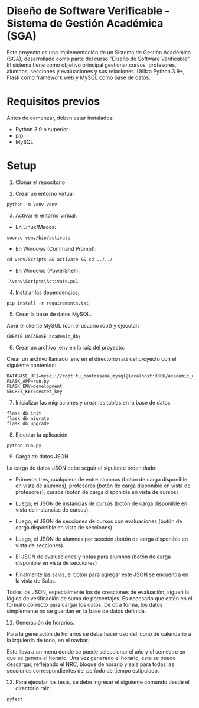 # Diseño de Software Verificable - Sistema de Gestión Académica (SGA)

Este proyecto es una implementación de un Sistema de Gestión Académica (SGA), desarrollado como parte del curso "Diseño de Software Verificable". El sistema tiene como objetivo principal gestionar cursos, profesores, alumnos, secciones y evaluaciones y sus relaciones. Utiliza Python 3.9+, Flask como framework web y MySQL como base de datos.

# Requisitos previos
Antes de comenzar, deben estar instalados:
- Python 3.9 o superior
- pip
- MySQL

# Setup
1. Clonar el repositorio

2. Crear un entorno virtual 
```
python -m venv venv
```

3. Activar el entorno virtual:
- En Linux/Macos: 

`source venv/bin/activate`
- En Windows (Command Prompt): 

`cd venv/Scripts && activate && cd ../../`
- En Windows (PowerShell): 

`.\venv\Scripts\Activate.ps1`

4. Instalar las dependencias:
```
pip install -r requirements.txt
```

5. Crear la base de datos MySQL:

Abrir el cliente MySQL (con el usuario root) y ejecutar:
```
CREATE DATABASE academic_db;
```

6. Crear un archivo .env en la raíz del proyecto:

Crear un archivo llamado .env en el directorio raíz del proyecto con el siguiente contenido:
```
DATABASE_URI=mysql://root:tu_contraseña_mysql@localhost:3306/academic_db
FLASK_APP=run.py
FLASK_ENV=development
SECRET_KEY=secret_key
```

7. Inicializar las migraciones y crear las tablas en la base de datos
```
flask db init
flask db migrate
flask db upgrade
```

8. Ejecutar la aplicación 
```
python run.py
```

9. Carga de datos JSON

La carga de datos JSON debe seguir el siguiente órden dado:

 - Primeros tres, cualquiera de entre alumnos (botón de carga disponible en vista de alumnos), profesores (botón de carga disponible en vista de profesores), cursos (botón de carga disponible en vista de cursos)

 - Luego, el JSON de instancias de cursos (botón de carga disponible en vista de instancias de cursos).

 - Luego, el JSON de secciones de cursos con evaluaciones (botón de carga disponible en vista de secciones).

- Luego, el JSON de alumnos por sección (botón de carga disponible en vista de secciones).

- El JSON de evaluaciones y notas para alumnos (botón de carga disponible en vista de secciones)

- Finalmente las salas, el botón para agregar este JSON se encuentra en la vista de Salas.

Todos los JSON, especialmente los de creaciones de evaluación, siguen la lógica de verificación de suma de porcentajes.
Es necesario que estén en el formato correcto para cargar los datos. De otra forma, los datos simplemente no se guardan en la base de datos definida.

11. Generación de horarios.

Para la generación de horarios se debe hacer uso del ícono de calendario a la izquierda de todo, en el navbar.

Esto lleva a un menú donde se puede seleccionar el año y el semestre en que se genera el horario. Una vez generado el horario, este se puede descargar, reflejando el NRC, bloque de horario y sala para todas las secciones correspondientes del período de tiempo estipulado.

12. Para ejecutar los tests, se debe ingresar el siguiente comando desde el directorio raíz:

```
pytest
```